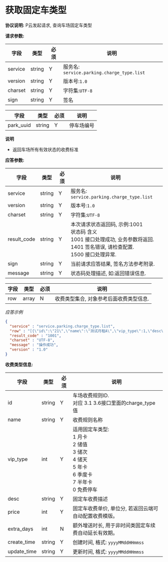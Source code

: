# 获取固定车类型

**协议说明:**
P云发起请求, 查询车场固定车类型

**请求参数:**

| 字段 | 类型 | 必须 | 说明|
| --- | --- | --- | --- |
| service | string | Y | 服务名: `service.parking.charge_type.list` |
| version | string | Y | 版本号:`1.0`|
| charset | string | Y | 字符集:`UTF-8`|
| sign | string | Y | 签名|

| 字段 | 类型 | 必须 | 说明 |
| --- | --- | --- | ---|
| park_uuid | string | Y | 停车场编号|

**说明**
- 返回车场所有有效状态的收费标准

**应答参数:**

| 字段 | 类型 | 必须 | 说明|
| --- | --- | --- | --- |
| service | string | Y | 服务名: `service.parking.charge_type.list` |
| version | string | Y | 版本号:`1.0`|
| charset | string | Y | 字符集:`UTF-8`|
| result_code | string | Y | 本次请求状态返回码, 示例:1001<br/>状态码  含义<br/>1001  接口处理成功, 业务参数将返回.<br/>1401  签名错误, 请检查配置.<br/>1500  接口处理异常. |
| sign | string | Y | 当前请求应答结果, 签名方法参考附录. |
| message | string | Y | 状态码处理描述, 如:返回错误信息. |

| 字段 | 类型 | 必须 | 说明|
| --- | --- | --- | --- |
| row | array | N | 收费类型集合, 对象参考后面收费类型信息. |


*应答示例*

```json
{
  "service" : "service.parking.charge_type.list",
  "row" : "[{\"id\":\"21\",\"name\":\"测试月租A\",\"vip_type\":1,\"desc\":\"测试月租A\",\"price\":2,\"extra_days\":0,\"create_time\":\"20210329151159\",\"update_time\":\"20210329151159\"},{\"id\":\"22\",\"name\":\"测试月租B\",\"vip_type\":1,\"desc\":\"测试月租B\",\"price\":101,\"extra_days\":0,\"create_time\":\"20210329142253\",\"update_time\":\"20210329142253\"},{\"id\":\"37\",\"name\":\"储值车头\",\"vip_type\":2,\"desc\":\"储值车头\",\"price\":3,\"extra_days\":0,\"create_time\":\"20210329151207\",\"update_time\":\"20210329151207\"},{\"id\":\"52\",\"name\":\"储值挂车-H\",\"vip_type\":2,\"desc\":\"储值挂车-H\",\"price\":5,\"extra_days\":0,\"create_time\":\"20210329163302\",\"update_time\":\"20210329163302\"},{\"id\":\"61\",\"name\":\"月租挂车-H\",\"vip_type\":1,\"desc\":\"月租挂车-H\",\"price\":6,\"extra_days\":0,\"create_time\":\"20210329163307\",\"update_time\":\"20210329163307\"},{\"id\":\"1\",\"name\":\"时租车A-H\",\"vip_type\":1,\"desc\":\"时租车A-H\",\"price\":1,\"extra_days\":0,\"create_time\":\"20210329151028\",\"update_time\":\"20210329151028\"},{\"id\":\"2\",\"name\":\"时租车B-H\",\"vip_type\":1,\"desc\":\"时租车B-H\",\"price\":4,\"extra_days\":0,\"create_time\":\"20210329153052\",\"update_time\":\"20210329153052\"},{\"id\":\"3\",\"name\":\"时租车C-H\",\"vip_type\":1,\"desc\":\"时租车C-H\",\"price\":9900,\"extra_days\":0,\"create_time\":\"20210329113215\",\"update_time\":\"20210329113215\"},{\"id\":\"6\",\"name\":\"时租车F-H\",\"vip_type\":1,\"desc\":\"时租车F-H\",\"price\":10,\"extra_days\":0,\"create_time\":\"20210329145417\",\"update_time\":\"20210329145417\"},{\"id\":\"46\",\"name\":\"贵宾车-H\",\"vip_type\":0,\"desc\":\"贵宾车-H\",\"price\":0,\"extra_days\":0,\"create_time\":\"20210329165501\",\"update_time\":\"20210329165501\"}]",
  "result_code" : "1001",
  "charset" : "UTF-8",
  "message" : "操作成功",
  "version" : "1.0"
}
```

**收费类型信息:**

| 字段 | 类型 | 必须 | 说明    |
| --- | --- | --- | ---|
| id | string | Y | 车场收费规则ID. <br>对应 3.1 3.6接口里面的charge_type值|
| name | string | Y | 收费规则名称|
| vip_type| int | Y | 适用固定车类型:<br/>1 月卡<br/>2 储值<br/>3 储次<br/>4 储天<br/>5 年卡<br/>6 季度卡<br/>7 半年卡<br/>0 免费停车  |
| desc | string | Y | 固定车收费描述 |
| price | int | Y | 固定车收费单价, 单位分, 若返回云端可自动配置收费模版。 |
| extra_days | int | N | 额外增送时长, 用于非时间类固定车续费自动延长有效期。 |
| create_time | string | Y | 创建时间, 格式: `yyyyMMddHHmmss` |
| update_time | string | Y | 更新时间, 格式: `yyyyMMddHHmmss` |

